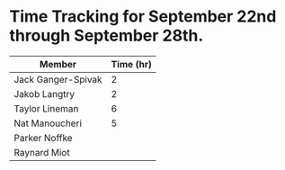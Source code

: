 # Time Tracking for September 22nd through September 28th.

| Member             | Time (hr) |
|--------------------|-----------|
| Jack Ganger-Spivak |    2     |
| Jakob Langtry      |    2     |
| Taylor Lineman     |    6     |
| Nat Manoucheri     |    5     |
| Parker Noffke      |          |
| Raynard Miot       |          |
